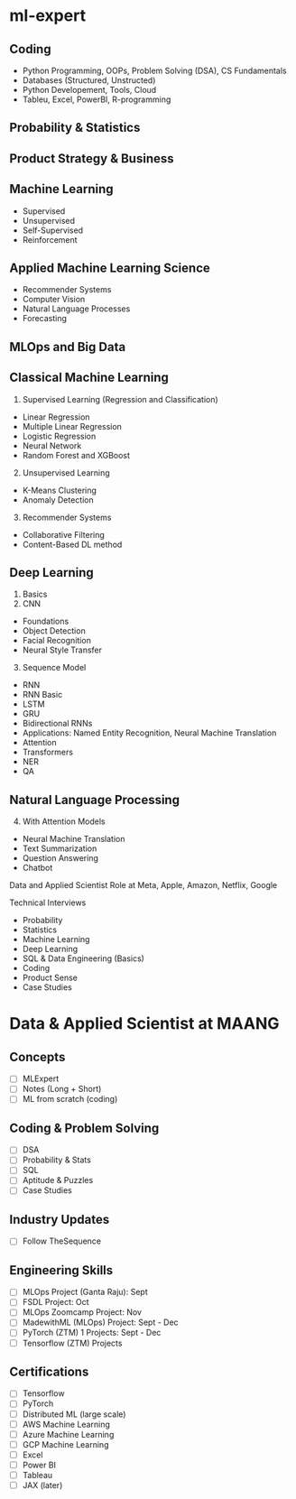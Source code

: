 # ml-expert

## Coding
- Python Programming, OOPs, Problem Solving (DSA), CS Fundamentals
- Databases (Structured, Unstructed)
- Python Developement, Tools, Cloud 
- Tableu, Excel, PowerBI, R-programming

## Probability & Statistics

## Product Strategy & Business

## Machine Learning
- Supervised
- Unsupervised
- Self-Supervised
- Reinforcement

## Applied Machine Learning Science
- Recommender Systems
- Computer Vision
- Natural Language Processes
- Forecasting

## MLOps and Big Data

## Classical Machine Learning
1. Supervised Learning (Regression and Classification)
- Linear Regression
- Multiple Linear Regression
- Logistic Regression
- Neural Network
- Random Forest and XGBoost
2. Unsupervised Learning
- K-Means Clustering 
- Anomaly Detection
3. Recommender Systems
- Collaborative Filtering
- Content-Based DL method

## Deep Learning 
1. Basics
2.  CNN
 - Foundations
 - Object Detection
 - Facial Recognition
 - Neural Style Transfer
3. Sequence Model
 - RNN
  - RNN Basic
  - LSTM
  - GRU
  - Bidirectional RNNs
  - Applications: Named Entity Recognition, Neural Machine Translation
 - Attention 
  - Transformers
  - NER
  - QA

## Natural Language Processing
4. With Attention Models
- Neural Machine Translation
- Text Summarization
- Question Answering
- Chatbot

Data and Applied Scientist Role at Meta, Apple, Amazon, Netflix, Google

Technical Interviews
- Probability
- Statistics
- Machine Learning
- Deep Learning
- SQL & Data Engineering (Basics)
- Coding
- Product Sense
- Case Studies

# Data & Applied Scientist at MAANG

## Concepts
- [ ] MLExpert
- [ ] Notes (Long + Short)
- [ ] ML from scratch (coding)

## Coding & Problem Solving
- [ ] DSA
- [ ] Probability & Stats
- [ ] SQL
- [ ] Aptitude & Puzzles
- [ ] Case Studies

## Industry Updates
- [ ] Follow TheSequence

## Engineering Skills 
- [ ] MLOps Project (Ganta Raju): Sept
- [ ] FSDL Project: Oct
- [ ] MLOps Zoomcamp Project: Nov
- [ ] MadewithML (MLOps) Project: Sept - Dec
- [ ] PyTorch (ZTM) 1 Projects: Sept - Dec
- [ ] Tensorflow (ZTM) Projects

## Certifications
- [ ] Tensorflow
- [ ] PyTorch
- [ ] Distributed ML (large scale)
- [ ] AWS Machine Learning
- [ ] Azure Machine Learning
- [ ] GCP Machine Learning
- [ ] Excel
- [ ] Power BI
- [ ] Tableau
- [ ] JAX (later)
